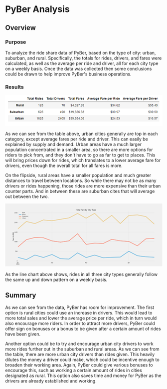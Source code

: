 # **PyBer Analysis**

## **Overview**

### Purpose
To analyze the ride share data of PyBer, based on the type of city: urban, suburban, and rural. Specifically, the totals for rides, drivers, and fares were calculated, as well as the average per ride and driver, all for each city type on a weekly basis. Once the data was collected then some conclusions could be drawn to help improve PyBer's business operations.

### Results
![Table of final data for ride shares in urban/suburba/rural cities](https://github.com/Nacho567/PyBer_Analysis/blob/45055f7fea612ec513d613301deeff4022bb4cc3/Challenge_code/analysis/pyber_summary_df.png)

As we can see from the table above, urban cities generally are top in each category, except average fares per ride and driver. This can easily be explained by supply and demand. Urban areas have a much larger population concentrated in a smaller area, so there are more options for riders to pick from, and they don't have to go as far to get to places. This will bring prices down for rides, which translates to a lower average fare for drivers, even though the overall total for all fares is more.

On the flipside, rural areas have a smaller population and much greater distances to travel between locations. So while there may not be as many drivers or rides happening, those rides are more expensive than their urban counter parts. And in between these are suburban cites that will average out between the two.

![Total fare by week by city type line graph](https://github.com/Nacho567/PyBer_Analysis/blob/3f631b4ce007ffb525149f3470e849002d77ed3f/Challenge_code/analysis/Pyber_fare_summary.png)

As the line chart above shows, rides in all three city types generally follow the same up and down pattern on a weekly basis. 

## **Summary**
As we can see from the data, PyBer has room for improvement. The first option is rural cities could use an increase in drivers. This would lead to more total sales and lower the average price per ride, which in turn would also encourage more riders. In order to attract more drivers, PyBer could offer sign on bonuses or a bonus to be given after a certain amount of rides have been given. 

Another option could be to try and encourage urban city drivers to work more rides further out in the suburban and rural areas. As we can see from the table, there are more urban city drivers than rides given. This heavily dilutes the money a driver could make, which could be incentive enough to broaden their working area. Again, PyBer could give various bonuses to encourage this, such as working a certain amount of rides in cities designated as rural. This option also saves time and money for PyBer as the drivers are already established and working.
